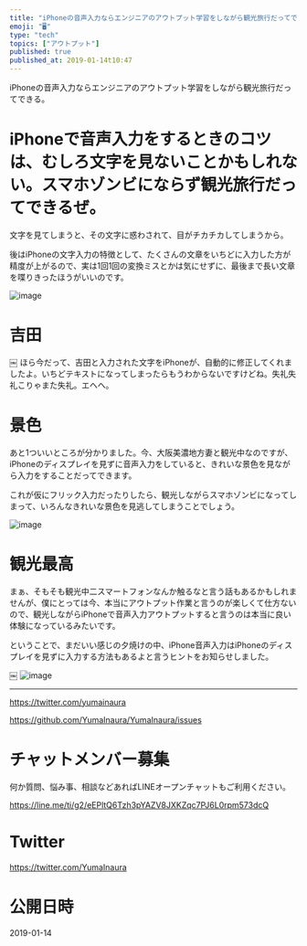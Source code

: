 ```yaml
---
title: "iPhoneの音声入力ならエンジニアのアウトプット学習をしながら観光旅行だってできる。"
emoji: "🖥"
type: "tech"
topics: ["アウトプット"]
published: true
published_at: 2019-01-14t10:47
---
```


iPhoneの音声入力ならエンジニアのアウトプット学習をしながら観光旅行だってできる。

# iPhoneで音声入力をするときのコツは、むしろ文字を見ないことかもしれない。スマホゾンビにならず観光旅行だってできるぜ。

文字を見てしまうと、その文字に惑わされて、目がチカチカしてしまうから。

後はiPhoneの文字入力の特徴として、たくさんの文章をいちどに入力した方が精度が上がるので、実は1回1回の変換ミスとかは気にせずに、最後まで長い文章を喋りきったほうがいいのです。

![image](https://user-images.githubusercontent.com/13635059/51093665-4c834180-17e9-11e9-821d-e3e2db679cbf.png)

# 吉田
￼
ほら今だって、吉田と入力された文字をiPhoneが、自動的に修正してくれましたよ。いちどテキストになってしまったらもうわからないですけどね。失礼失礼こりゃまた失礼。エヘヘ。

# 景色

あと1ついいところが分かりました。今、大阪美濃地方妻と観光中なのですが、iPhoneのディスプレイを見ずに音声入力をしていると、きれいな景色を見ながら入力をすることだってできます。

これが仮にフリック入力だったりしたら、観光しながらスマホゾンビになってしまって、いろんなきれいな景色を見逃してしまうことでしょう。

![image](https://user-images.githubusercontent.com/13635059/51093670-586f0380-17e9-11e9-9b20-9b9c4fbee57a.png)

# 観光最高


まぁ、そもそも観光中二スマートフォンなんか触るなと言う話もあるかもしれませんが、僕にとっては今、本当にアウトプット作業と言うのが楽しくて仕方ないので、観光しながらiPhoneで音声入力アウトプットすると言うのは本当に良い体験になっているみたいです。

ということで、まだいい感じの夕焼けの中、iPhone音声入力はiPhoneのディスプレイを見ずに入力する方法もあるよと言うヒントをお知らせしました。

￼
![image](https://user-images.githubusercontent.com/13635059/51093689-8a806580-17e9-11e9-90ff-fdcbd2c89032.png)

---

https://twitter.com/yumainaura

https://github.com/YumaInaura/YumaInaura/issues









<!-- Update From Qiita API -->

# チャットメンバー募集


何か質問、悩み事、相談などあればLINEオープンチャットもご利用ください。

https://line.me/ti/g2/eEPltQ6Tzh3pYAZV8JXKZqc7PJ6L0rpm573dcQ





# Twitter


https://twitter.com/YumaInaura


<!-- Update From Qiita API -->



# 公開日時

2019-01-14

